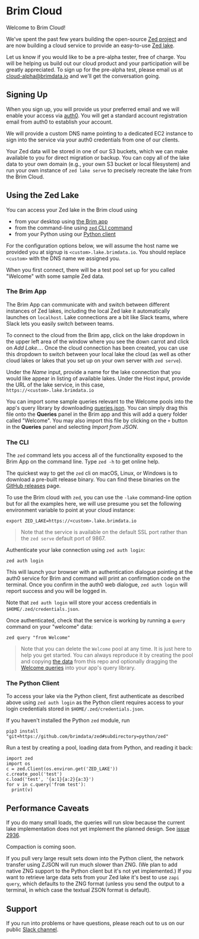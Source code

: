 # Brim Cloud

Welcome to Brim Cloud!

We've spent the past few years building the open-source
[Zed project](https://github.com/brimdata/zed)
and are now building a cloud service to provide an easy-to-use
[Zed lake](https://github.com/brimdata/zed/tree/main/docs/lake).

Let us know if you would like to be a pre-alpha tester, free of charge.
You will be helping us build out our cloud product and your participation
will be greatly appreciated.
To sign up for the pre-alpha test, please email us at cloud-alpha@brimdata.io
and we'll get the conversation going.

## Signing Up

When you sign up, you will provide us your preferred email
and we will enable your access via [auth0](https://auth0.com/).
You will get a standard account registration email from auth0
to establish your account.

We will provide a custom DNS name pointing to a dedicated EC2 instance
to sign into the service via your auth0 credentials from one of
our clients.

Your Zed data will be stored in one of our S3 buckets, which we can make
available to you for direct migration or backup.  You can copy all of the lake data
to your own domain (e.g., your own S3 bucket or local filesystem) and run your
own instance of `zed lake serve` to precisely recreate the lake from
the Brim Cloud.

## Using the Zed Lake

You can access your Zed lake in the Brim cloud using
* from your desktop using [the Brim app](#the-brim-app)
* from the command-line using [`zed` CLI command](#the-cli)
* from your Python using our [Python client](#the-python-client)

For the configuration options below, we will assume the host name we provided
you at signup is `<custom>.lake.brimdata.io`.  You should replace
`<custom>` with the DNS name we assigned you.

When you first connect, there will be a test pool set up for you called "Welcome"
with some sample Zed data.

### The Brim App

The Brim App can communicate with and switch between different instances
of Zed lakes, including the local Zed lake it automatically launches
on `localhost`.  Lake connections are a bit like Slack teams, where Slack
lets you easily switch between teams.

To connect to the cloud from the Brim app, click on the lake dropdown
in the upper left area of the window where you see the down carrot
and click on _Add Lake..._.  Once the cloud connection has been created,
you can use this dropdown to switch between your local lake the cloud
(as well as other cloud lakes or lakes that you set up on your own server
with `zed serve`).

Under the _Name_ input, provide a name for the lake connection that you would like
appear in listing of available lakes.  Under the Host input, provide the URL
of the lake service, in this case, `https://<custom>.lake.brimdata.io`

You can import some sample queries relevant to the Welcome pools
into the app's query library by
downloading [queries.json](./queries.json).
You can simply drag this file onto the **Queries** panel in the Brim app
and this will add a query folder called "Welcome".
You may also import this file by clicking on the `+` button
in the **Queries** panel and selecting _Import from JSON_.

### The CLI

The `zed` command lets you access all of the functionality exposed to the Brim
App on the command line. Type `zed -h` to get online help.

The quickest way to get the `zed` cli on macOS, Linux, or Windows is to download
a pre-built release binary. You can find these binaries on the [GitHub releases](https://github.com/brimdata/zed/releases)
page.

To use the Brim cloud with `zed`, you can use the `-lake` command-line option
but for all the examples here, we will use presume you set the
following environment variable to point at your cloud instance:
```
export ZED_LAKE=https://<custom>.lake.brimdata.io
```
> Note that the service is available on the default SSL port rather than
> the `zed serve` default port of 9867.

Authenticate your lake connection using `zed auth login`:
```
zed auth login
```
This will launch your browser with an authentication dialogue pointing
at the auth0 service for Brim and command will print an confirmation code
on the terminal.  Once you confirm in the auth0 web dialogue, `zed auth login`
will report success and you will be logged in.

Note that `zed auth login` will store your access credentials in `$HOME/.zed/credentials.json`.

Once authenticated, check that the service is working
by running a `query` command on your "welcome" data:
```
zed query "from Welcome"
```
> Note that you can delete the `Welcome` pool at any time.
> It is just here to help you get started.  You can always
> reproduce it by creating the pool and copying
> [the data](welcome.zson) from this repo and optionally dragging the
> [Welcome queries](queries.json) into your app's query library.

### The Python Client

To access your lake via the Python client, first authenticate as described
above using `zed auth login` as the Python client requires access to your login
credentials stored in `$HOME/.zed/credentials.json`.

If you haven't installed the Python `zed` module, run
```
pip3 install "git+https://github.com/brimdata/zed#subdirectory=python/zed"
```
Run a test by creating a pool, loading data from Python, and reading it back:
```
import zed
import os
c = zed.Client(os.environ.get('ZED_LAKE'))
c.create_pool('test')
c.load('test', '{a:1}{a:2}{a:3}')
for v in c.query('from test'):
  print(v)
```

## Performance Caveats

If you do many small loads, the queries will run slow because the current
lake implementation does not yet implement the planned design.  See
[issue 2936](https://github.com/brimdata/zed/issues/2936).

Compaction is coming soon.

If you pull very large result sets down into the Python client, the network
transfer using ZJSON will run much slower than ZNG.  (We plan to add native
ZNG support to the Python client but it's not yet implemented.)  If you want
to retrieve large data sets from your Zed lake it's best to use `zapi query`,
which defaults to the ZNG format (unless you send the output to a terminal,
in which case the textual ZSON format is default).

## Support

If you run into problems or have questions, please reach out to us
on our public [Slack channel](https://www.brimdata.io/join-slack).
